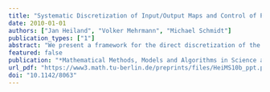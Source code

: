 ```yaml
---
title: "Systematic Discretization of Input/Output Maps and Control of Partial Differential Equations"
date: 2010-01-01
authors: ["Jan Heiland", "Volker Mehrmann", "Michael Schmidt"]
publication_types: ["1"]
abstract: "We present a framework for the direct discretization of the input/output map of dynamical systems governed by linear partial differential equations with distributed inputs and outputs. The approximation consists of two steps. First, the input and output signals are discretized in space and time, resulting in finite dimensional spaces for the input and output signals. These are then used to approximate the dynamics of the system. The approximation errors in both steps are balanced and a matrix representation of an approximate input/output map is constructed which can be further reduced using singular value decompositions. We present the discretization framework, corresponding error estimates, and the SVD-based system reduction method. The theoretical results are illustrated with some applications in the optimal control of partial differential equations."
featured: false
publication: "*Mathematical Methods, Models and Algorithms in Science and Technology*"
url_pdf: "https://www3.math.tu-berlin.de/preprints/files/HeiMS10b_ppt.pdf"
doi: "10.1142/8063"
---
```


